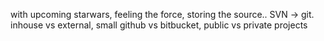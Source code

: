 with upcoming starwars, feeling the force, storing the source.. SVN -> git. inhouse vs external, small github vs bitbucket, public vs private projects
